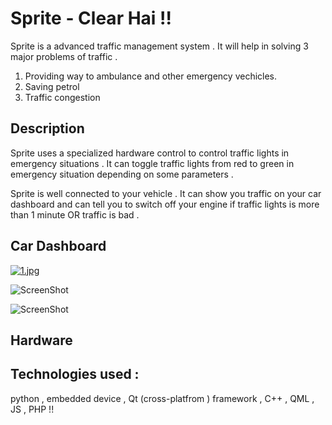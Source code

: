# Sprite - Clear Hai !!

Sprite  is a advanced traffic management system . It will help in solving 3 major problems of traffic .
1. Providing way to ambulance and other  emergency vechicles.
2. Saving petrol
3. Traffic congestion


## Description 
Sprite uses a specialized hardware control to control traffic lights in emergency situations .  It can toggle traffic lights from red to green in emergency situation depending on some parameters . 

Sprite is well connected to your vehicle . It can show you traffic on your car dashboard and can tell you to switch off your engine if traffic lights is more than 1 minute OR traffic is bad .



## Car Dashboard
[![1.jpg](https://s8.postimg.org/ss662n2hx/image.jpg)](https://postimg.org/image/3m57vt17l/)


![ScreenShot](https://raw.githubusercontent.com/daVincere/AngelHack2017/master/3.JPG)


![ScreenShot](https://raw.githubusercontent.com/daVincere/AngelHack2017/master/4.JPG)


## Hardware 



## Technologies used : 

python , embedded device , Qt (cross-platfrom ) framework  , C++ , QML , JS , PHP !!
